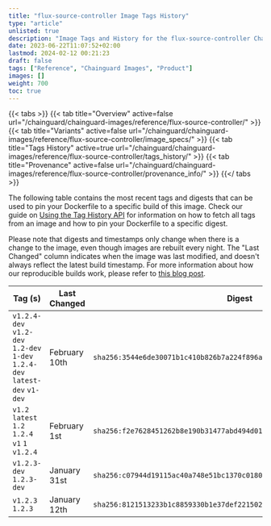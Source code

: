 ```yaml
---
title: "flux-source-controller Image Tags History"
type: "article"
unlisted: true
description: "Image Tags and History for the flux-source-controller Chainguard Image"
date: 2023-06-22T11:07:52+02:00
lastmod: 2024-02-12 00:21:23
draft: false
tags: ["Reference", "Chainguard Images", "Product"]
images: []
weight: 700
toc: true
---
```


{{< tabs >}}
{{< tab title="Overview" active=false url="/chainguard/chainguard-images/reference/flux-source-controller/" >}}
{{< tab title="Variants" active=false url="/chainguard/chainguard-images/reference/flux-source-controller/image_specs/" >}}
{{< tab title="Tags History" active=true url="/chainguard/chainguard-images/reference/flux-source-controller/tags_history/" >}}
{{< tab title="Provenance" active=false url="/chainguard/chainguard-images/reference/flux-source-controller/provenance_info/" >}}
{{</ tabs >}}

The following table contains the most recent tags and digests that can be used to pin your Dockerfile to a specific build of this image. Check our guide on [Using the Tag History API](/chainguard/chainguard-images/using-the-tag-history-api/) for information on how to fetch all tags from an image and how to pin your Dockerfile to a specific digest.

Please note that digests and timestamps only change when there is a change to the image, even though images are rebuilt every night. The "Last Changed" column indicates when the image was last modified, and doesn't always reflect the latest build timestamp. For more information about how our reproducible builds work, please refer to [this blog post](https://www.chainguard.dev/unchained/reproducing-chainguards-reproducible-image-builds).

| Tag (s)                                                                      | Last Changed  | Digest                                                                    |
|------------------------------------------------------------------------------|---------------|---------------------------------------------------------------------------|
|  `v1.2.4-dev` `v1.2-dev` `1.2-dev` `1-dev` `1.2.4-dev` `latest-dev` `v1-dev` | February 10th | `sha256:3544e6de30071b1c410b826b7a224f896a869a23df2d0f8baff1f51b2762cd9e` |
|  `v1.2` `latest` `1.2` `1.2.4` `v1` `1` `v1.2.4`                             | February 1st  | `sha256:f2e7628451262b8e190b31477abd494d01555274b54242e46d4370609bf2dfc8` |
|  `v1.2.3-dev` `1.2.3-dev`                                                    | January 31st  | `sha256:c07944d19115ac40a748e51bc1370c0180e25b31c72257e748c87f8467972965` |
|  `v1.2.3` `1.2.3`                                                            | January 12th  | `sha256:8121513233b1c8859330b1e37def22150242e0ab0bae373ac75842914c3a950d` |

